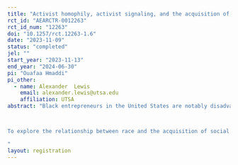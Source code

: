 ```yaml
---
title: "Activist homophily, activist signaling, and the acquisition of social capital by Black entrepreneurs: a field experiment"
rct_id: "AEARCTR-0012263"
rct_id_num: "12263"
doi: "10.1257/rct.12263-1.6"
date: "2023-11-09"
status: "completed"
jel: ""
start_year: "2023-11-13"
end_year: "2024-06-30"
pi: "Ouafaa Hmaddi"
pi_other:
  - name: Alexander  Lewis
    email: alexander.lewis@utsa.edu
    affiliation: UTSA
abstract: "Black entrepreneurs in the United States are notably disadvantaged relative to their White counterparts. This disadvantage primarily stems from differential access to resources (Bates, Bradford, & Seamans, 2018). Although scholars have closely attended to differentials in the acquisition of financial capital by Black entrepreneurs (e.g., Fairlie, Robb, & Robinson, 2022; Younkin & Kuppuswamy, 2018), less attention has been given to differentials in the acquisition of social capital, or durable networks of social relationships granting access to actual and potential resources (Bourdieu, 1986). However, social capital is an important resource for entrepreneurs (Gedajlovic et al., 2013), and it is a form of capital particularly sensitive to racial dynamics (Putnam, 2007). 

To explore the relationship between race and the acquisition of social capital by entrepreneurs, we offer a series of hypotheses tested in the context of LinkedIn, the most used professional social network in the United States. Entrepreneurs used LinkedIn to acquire social capital, such as mentors, potential collaborators, and fellow entrepreneurs. Furthermore, because there is a strong norm for the inclusion of a headshot photograph, race is very salient in the context of LinkedIn. 
"
layout: registration
---
```


